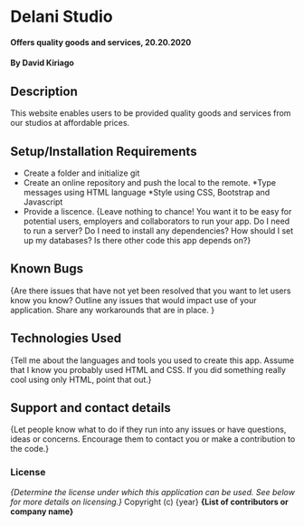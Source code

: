 # Delani Studio
#### Offers quality goods and services, 20.20.2020
#### By **David Kiriago**
## Description
This website enables users to be provided quality goods and services from our studios at affordable prices.
## Setup/Installation Requirements
* Create a folder and initialize git
* Create an online repository and push the local to the remote.
*Type messages using HTML language 
*Style using CSS, Bootstrap and Javascript
 * Provide a liscence.
{Leave nothing to chance! You want it to be easy for potential users, employers and collaborators to run your app. Do I need to run a server? Do I need to install any dependencies? How should I set up my databases? Is there other code this app depends on?}
## Known Bugs
{Are there issues that have not yet been resolved that you want to let users know you know? Outline any issues that would impact use of your application. Share any workarounds that are in place. }
## Technologies Used
{Tell me about the languages and tools you used to create this app. Assume that I know you probably used HTML and CSS. If you did something really cool using only HTML, point that out.}
## Support and contact details
{Let people know what to do if they run into any issues or have questions, ideas or concerns.  Encourage them to contact you or make a contribution to the code.}
### License
*{Determine the license under which this application can be used.  See below for more details on licensing.}*
Copyright (c) {year} **{List of contributors or company name}**